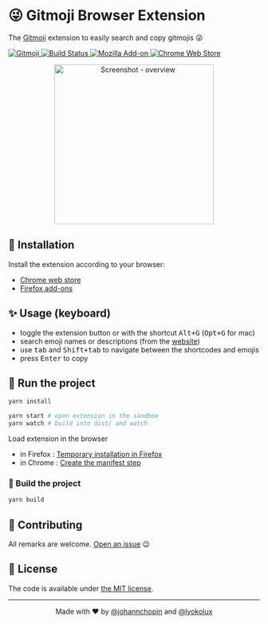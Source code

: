 # 😜 Gitmoji Browser Extension

The [Gitmoji](https://gitmoji.carloscuesta.me/) extension to easily search and copy gitmojis 😜

<a href="https://gitmoji.carloscuesta.me">
  <img src="https://img.shields.io/badge/gitmoji-%20😜%20😍-FFDD67.svg?style=flat-square" alt="Gitmoji">
</a>
<a href="https://travis-ci.org/johannchopin/gitmoji-browser-extension">
  <img src="https://travis-ci.org/johannchopin/gitmoji-browser-extension.svg?branch=master" alt="Build Status">
</a>
<a href="https://addons.mozilla.org/fr/firefox/addon/gitmoji-browser-extension/?src=search">
  <img alt="Mozilla Add-on" src="https://img.shields.io/amo/v/{9e4aa2fd-a458-494a-a674-06541e2229ee}">
</a>
<a href="https://chrome.google.com/webstore/detail/gitmoji-browser-extension/lkjogeoldakjceempbkdahkojohmbaja">
  <img src="https://img.shields.io/chrome-web-store/v/lkjogeoldakjceempbkdahkojohmbaja" alt="Chrome Web Store">
</a>

<p align="center">
  <img src="https://user-images.githubusercontent.com/31794680/86494230-af1d2400-bd74-11ea-9c08-29238c853127.gif" alt="Screenshot - overview" width="320" />
</p>

## 🎉 Installation

Install the extension according to your browser:
- [Chrome web store](https://chrome.google.com/webstore/detail/gitmoji-browser-extension/lkjogeoldakjceempbkdahkojohmbaja)
- [Firefox add-ons](https://addons.mozilla.org/fr/firefox/addon/gitmoji-browser-extension)

## ✨ Usage (keyboard)

- toggle the extension button or with the shortcut <kbd>Alt+G</kbd> (<kbd>Opt+G</kbd> for mac)
- search emoji names or descriptions (from the [website](https://gitmoji.carloscuesta.me/))
- use <kbd>tab</kbd> and <kbd>Shift+tab</kbd> to navigate between the shortcodes and emojis
- press <kbd>Enter</kbd> to copy

## 🔨 Run the project

```sh
yarn install

yarn start # open extension in the sandbox
yarn watch # build into dist/ and watch
```

Load extension in the browser

- in Firefox : [Temporary installation in Firefox](https://extensionworkshop.com/documentation/develop/temporary-installation-in-firefox/)
- in Chrome : [Create the manifest step](https://developer.chrome.com/extensions/getstarted#manifest)

### 🚀 Build the project

```sh
yarn build
```

## 🦄 Contributing

All remarks are welcome. [Open an issue](https://github.com/johannchopin/gitmoji-browser-extension/issues/new/choose) 😉

## 📄 License

The code is available under [the MIT license](./LICENCE).

---

<p align="center">
  Made with ❤ by <a href="https://github.com/johannchopin">@johannchopin</a> and <a href="https://github.com/Lyokolux">@lyokolux</a>
</p>
